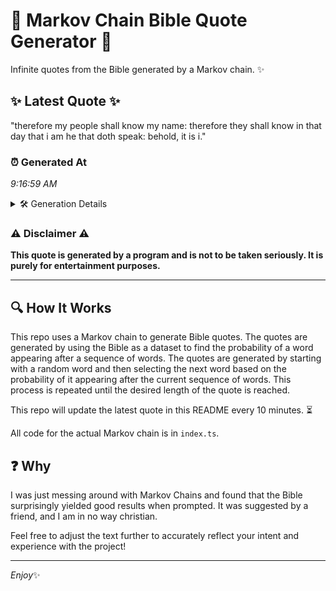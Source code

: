 # 📖 Markov Chain Bible Quote Generator 📖

Infinite quotes from the Bible generated by a Markov chain. ✨

## ✨ Latest Quote ✨
"therefore my people shall know my name: therefore they shall know in that day that i am he that doth speak: behold, it is i."

### ⏰ Generated At
*9:16:59 AM*

<details>
    <summary>🛠️ Generation Details</summary>
    <p>
        <strong>🌱 Seed:</strong> therefore<br>
        <strong>🔄 Iterations:</strong> 24<br>
        <strong>📜 Context History:</strong><br>[ therefore ]: my<br>[ therefore, my ]: people<br>[ therefore, my, people ]: shall<br>[ therefore, my, people, shall ]: know<br>[ therefore, my, people, shall, know ]: my<br>[ therefore, my, people, shall, know, my ]: name:<br>[ my, people, shall, know, my, name: ]: therefore<br>[ people, shall, know, my, name:, therefore ]: they<br>[ shall, know, my, name:, therefore, they ]: shall<br>[ know, my, name:, therefore, they, shall ]: know<br>[ my, name:, therefore, they, shall, know ]: in<br>[ name:, therefore, they, shall, know, in ]: that<br>[ therefore, they, shall, know, in, that ]: day<br>[ they, shall, know, in, that, day ]: that<br>[ shall, know, in, that, day, that ]: i<br>[ know, in, that, day, that, i ]: am<br>[ in, that, day, that, i, am ]: he<br>[ that, day, that, i, am, he ]: that<br>[ day, that, i, am, he, that ]: doth<br>[ that, i, am, he, that, doth ]: speak:<br>[ i, am, he, that, doth, speak: ]: behold,<br>[ am, he, that, doth, speak:, behold, ]: it<br>[ he, that, doth, speak:, behold,, it ]: is<br>[ that, doth, speak:, behold,, it, is ]: i.<br>
    </p>
</details>

### ⚠️ Disclaimer ⚠️
**This quote is generated by a program and is not to be taken seriously. It is purely for entertainment purposes.**

---

## 🔍 How It Works

This repo uses a Markov chain to generate Bible quotes. The quotes are generated by using the Bible as a dataset to find the probability of a word appearing after a sequence of words. The quotes are generated by starting with a random word and then selecting the next word based on the probability of it appearing after the current sequence of words. This process is repeated until the desired length of the quote is reached.

This repo will update the latest quote in this README every 10 minutes. ⏳

All code for the actual Markov chain is in `index.ts`.

## ❓ Why

I was just messing around with Markov Chains and found that the Bible surprisingly yielded good results when prompted. 
It was suggested by a friend, and I am in no way christian.

Feel free to adjust the text further to accurately reflect your intent and experience with the project!

---

*Enjoy*✨
